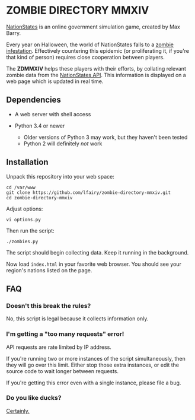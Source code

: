 ZOMBIE DIRECTORY MMXIV
======================

[NationStates][] is an online government simulation game, created by Max Barry.

Every year on Halloween, the world of NationStates falls to a [zombie infestation][]. Effectively countering this epidemic (or proliferating it, if you're that kind of person) requires close cooperation between players.

The **ZDMMXIV** helps these players with their efforts, by collating relevant zombie data from the [NationStates API][]. This information is displayed on a web page which is updated in real time.


Dependencies
------------

* A web server with shell access

* Python 3.4 or newer
    - Older versions of Python 3 may work, but they haven't been tested
    - Python 2 will definitely *not* work


Installation
------------

Unpack this repository into your web space:

    cd /var/www
    git clone https://github.com/lfairy/zombie-directory-mmxiv.git
    cd zombie-directory-mmxiv

Adjust options:

    vi options.py

Then run the script:

    ./zombies.py

The script should begin collecting data. Keep it running in the background.

Now load `index.html` in your favorite web browser. You should see your region's nations listed on the page.


FAQ
---

### Doesn't this break the rules?

No, this script is legal because it collects information only.


### I'm getting a "too many requests" error!

API requests are rate limited by IP address.

If you're running two or more instances of the script simultaneously, then they will go over this limit. Either stop those extra instances, or edit the source code to wait longer between requests.

If you're getting this error even with a single instance, please file a bug.


### Do you like ducks?

[Certainly.][ducks]


[NationStates API]: https://www.nationstates.net/pages/api.html
[NationStates]: http://www.nationstates.net
[zombie infestation]: http://www.nationstates.net/page=news/2014/10/31/index.html
[ducks]: http://upload.wikimedia.org/wikipedia/commons/b/bf/Anas_platyrhynchos_male_female_quadrat.jpg
